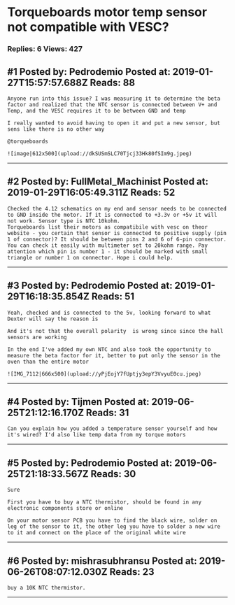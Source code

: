 # Torqueboards motor temp sensor not compatible with VESC?

### Replies: 6 Views: 427

## \#1 Posted by: Pedrodemio Posted at: 2019-01-27T15:57:57.688Z Reads: 88

```
Anyone run into this issue? I was measuring it to determine the beta factor and realized that the NTC sensor is connected between V+ and Temp, and the VESC requires it to be between GND and temp

I really wanted to avoid having to open it and put a new sensor, but sens like there is no other way

@torqueboards 

![image|612x500](upload://dkSUSmSLC70Tjcj33Hk80fSIm9g.jpeg)
```

---
## \#2 Posted by: FullMetal_Machinist Posted at: 2019-01-29T16:05:49.311Z Reads: 52

```
Checked the 4.12 schematics on my end and sensor needs to be connected to GND inside the motor. If it is connected to +3.3v or +5v it will not work. Sensor type is NTC 10kohm.
Torqueboards list their motors as compatibile with vesc on theor website - you certain that sensor is connected to positive supply (pin 1 of connector)? It should be between pins 2 and 6 of 6-pin connector. You can check it easily with multimeter set to 20kohm range. Pay attention which pin is number 1 - it should be marked with small triangle or number 1 on connector. Hope i could help.
```

---
## \#3 Posted by: Pedrodemio Posted at: 2019-01-29T16:18:35.854Z Reads: 51

```
Yeah, checked and is connected to the 5v, looking forward to what Dexter will say the reason is

And it's not that the overall polarity  is wrong since since the hall sensors are working

In the end I've added my own NTC and also took the opportunity to measure the beta factor for it, better to put only the sensor in the oven than the entire motor

![IMG_7112|666x500](upload://yPjEojY7fUptjy3epY3VvyuE0cu.jpeg)
```

---
## \#4 Posted by: Tijmen Posted at: 2019-06-25T21:12:16.170Z Reads: 31

```
Can you explain how you added a temperature sensor yourself and how it's wired? I'd also like temp data from my torque motors
```

---
## \#5 Posted by: Pedrodemio Posted at: 2019-06-25T21:18:33.567Z Reads: 30

```
Sure

First you have to buy a NTC thermistor, should be found in any electronic components store or online

On your motor sensor PCB you have to find the black wire, solder on leg of the sensor to it, the other leg you have to solder a new wire to it and connect on the place of the original white wire
```

---
## \#6 Posted by: mishrasubhransu Posted at: 2019-06-26T08:07:12.030Z Reads: 23

```
buy a 10K NTC thermistor.
```

---
